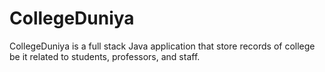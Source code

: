 # CollegeDuniya
CollegeDuniya is a full stack Java application that store records of college be it related to students, professors, and staff.
